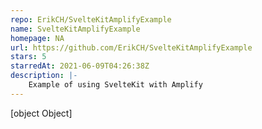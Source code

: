 ```yaml
---
repo: ErikCH/SvelteKitAmplifyExample
name: SvelteKitAmplifyExample
homepage: NA
url: https://github.com/ErikCH/SvelteKitAmplifyExample
stars: 5
starredAt: 2021-06-09T04:26:38Z
description: |-
    Example of using SvelteKit with Amplify
---
```


[object Object]

